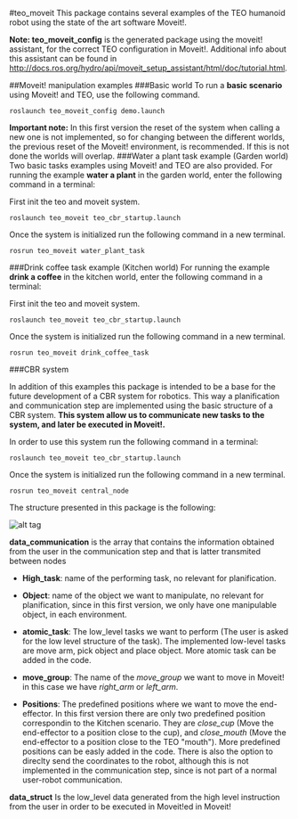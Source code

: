 #teo_moveit
This package contains several examples of the TEO humanoid robot using the state of the art software Moveit!. 

**Note: teo_moveit_config** is the generated package using the moveit! assistant, for the correct TEO configuration in Moveit!. Additional info about this assistant can be found in <http://docs.ros.org/hydro/api/moveit_setup_assistant/html/doc/tutorial.html>.

##Moveit! manipulation examples
###Basic world
To run a **basic scenario** using Moveit! and TEO, use the following command.

```
roslaunch teo_moveit_config demo.launch
```

**Important note:** In this first version the reset of the system when calling a new one is not implemented, so for changing between the different worlds, the previous reset of the Moveit! environment, is recommended. If this is not done the worlds will overlap.
###Water a plant task example (Garden world)
Two basic tasks examples using Moveit! and TEO are also provided. For running the example **water a plant** in the garden world, enter the following command in a terminal:

First init the teo and moveit system.

```
roslaunch teo_moveit teo_cbr_startup.launch
```
Once the system is initialized run the following command in a new terminal.

```
rosrun teo_moveit water_plant_task 
```
###Drink coffee task example (Kitchen world)
For running the example **drink a coffee** in the kitchen world, enter the following command in a terminal:

First init the teo and moveit system.

```
roslaunch teo_moveit teo_cbr_startup.launch
```
Once the system is initialized run the following command in a new terminal.

```
rosrun teo_moveit drink_coffee_task
```
###CBR system

In addition of this examples this package is intended to be a base for the future development of a CBR system for robotics. This way a planification and communication step are implemented using the basic structure of a CBR system. **This system allow us to communicate new tasks to the system, and later be executed in Moveit!.**

In order to use this system run the following command in a terminal:

```
roslaunch teo_moveit teo_cbr_startup.launch
```

Once the system is initialized run the following command in a new terminal.

```
rosrun teo_moveit central_node
```

The structure presented in this package is the following:

![alt tag](http://i.imgur.com/U30MsFR.jpg?1)

**data_communication** is the array that contains the information obtained from the user in the communication step and that is latter transmited between nodes

- **High_task**: name of the performing task, no relevant for planification.

- **Object**: name of the object we want to manipulate, no relevant for planification, since in this first version, we only have one manipulable object, in each environment.

- **atomic_task**: The low_level tasks we want to perform (The user is asked for the low level structure of the task). The implemented low-level tasks are move arm, pick object and place object. More atomic task can be added in the code.

- **move_group**: The name of the *move_group* we want to move in Moveit! in this case we have *right_arm* or *left_arm*.

- **Positions**: The predefined positions where we want to move the end-effector. In this first version there are only two predefined position correspondin to the Kitchen scenario. They are *close_cup* (Move the end-effector to a position close to the cup), and *close_mouth* (Move the end-effector to a position close to the TEO "mouth"). More predefined positions can be easly added in the code. There is also the option to direclty send the coordinates to the robot, although this is not implemented in the communication step, since is not part of a normal user-robot communication.

**data_struct** Is the low_level data generated from the high level instruction from the user in order to be executed in Moveit!ed in Moveit!
